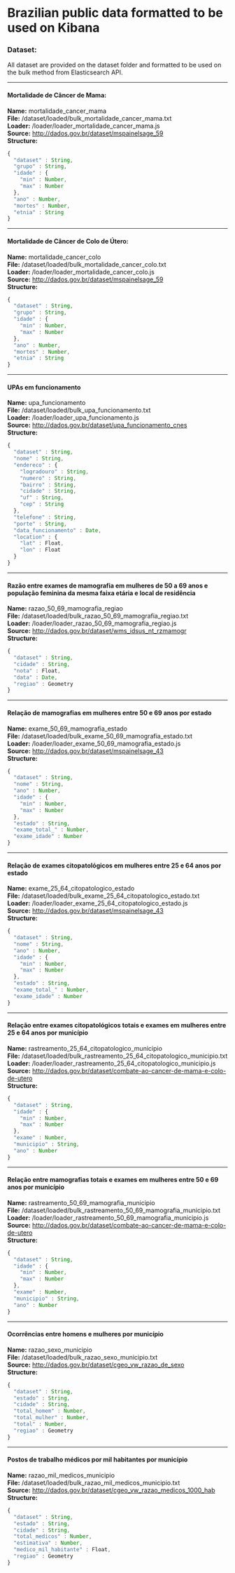 # Brazilian public data formatted to be used on Kibana

### Dataset:
All dataset are provided on the dataset folder and formatted to be used on the bulk method from Elasticsearch API.

---

#### Mortalidade de Câncer de Mama:
**Name:** mortalidade_cancer_mama \
**File:** /dataset/loaded/bulk_mortalidade_cancer_mama.txt \
**Loader:** /loader/loader_mortalidade_cancer_mama.js \
**Source:** http://dados.gov.br/dataset/mspainelsage_59 \
**Structure:**
```javascript 
{
  "dataset" : String,
  "grupo" : String,
  "idade" : {
    "min" : Number,
    "max" : Number
  },
  "ano" : Number,
  "mortes" : Number,
  "etnia" : String 
}
```

---

#### Mortalidade de Câncer de Colo de Útero:
**Name:** mortalidade_cancer_colo \
**File:** /dataset/loaded/bulk_mortalidade_cancer_colo.txt \
**Loader:** /loader/loader_mortalidade_cancer_colo.js \
**Source:** http://dados.gov.br/dataset/mspainelsage_59 \
**Structure:**
```javascript 
{
  "dataset" : String,
  "grupo" : String,
  "idade" : {
    "min" : Number,
    "max" : Number
  },
  "ano" : Number,
  "mortes" : Number,
  "etnia" : String 
}
```

---

#### UPAs em funcionamento
**Name:** upa_funcionamento \
**File:** /dataset/loaded/bulk_upa_funcionamento.txt \
**Loader:** /loader/loader_upa_funcionamento.js \
**Source:** http://dados.gov.br/dataset/upa_funcionamento_cnes \
**Structure:**
```javascript 
{
  "dataset" : String,
  "nome" : String,
  "endereco" : {
  	"logradouro" : String,
  	"numero" : String,
  	"bairro" : String,
  	"cidade" : String,
  	"uf" : String,
  	"cep" : String
  },
  "telefone" : String,
  "porte" : String,
  "data_funcionamento" : Date,
  "location" : {
    "lat" : Float,
    "lon" : Float
  } 
}
```

---

#### Razão entre exames de mamografia em mulheres de 50 a 69 anos e população feminina da mesma faixa etária e local de residência
**Name:** razao_50_69_mamografia_regiao \
**File:** /dataset/loaded/bulk_razao_50_69_mamografia_regiao.txt \
**Loader:** /loader/loader_razao_50_69_mamografia_regiao.js \
**Source:** http://dados.gov.br/dataset/wms_idsus_nt_rzmamogr \
**Structure:**
```javascript 
{
  "dataset" : String,
  "cidade" : String,
  "nota" : Float,
  "data" : Date,
  "regiao" : Geometry
}
```

---

#### Relação de mamografias em mulheres entre 50 e 69 anos por estado
**Name:** exame_50_69_mamografia_estado \
**File:** /dataset/loaded/bulk_exame_50_69_mamografia_estado.txt \
**Loader:** /loader/loader_exame_50_69_mamografia_estado.js \
**Source:** http://dados.gov.br/dataset/mspainelsage_43 \
**Structure:**
```javascript 
{
  "dataset" : String,
  "nome" : String,
  "ano" : Number,
  "idade" : {
    "min" : Number,
    "max" : Number
  },
  "estado" : String,
  "exame_total_" : Number,
  "exame_idade" : Number
}
```

---

#### Relação de exames citopatológicos em mulheres entre 25 e 64 anos por estado
**Name:** exame_25_64_citopatologico_estado \
**File:** /dataset/loaded/bulk_exame_25_64_citopatologico_estado.txt \
**Loader:** /loader/loader_exame_25_64_citopatologico_estado.js \
**Source:** http://dados.gov.br/dataset/mspainelsage_43 \
**Structure:**
```javascript 
{
  "dataset" : String,
  "nome" : String,
  "ano" : Number,
  "idade" : {
    "min" : Number,
    "max" : Number
  },
  "estado" : String,
  "exame_total_" : Number,
  "exame_idade" : Number
}
```

---

####  Relação entre exames citopatológicos totais e exames em mulheres entre 25 e 64 anos por município
**Name:** rastreamento_25_64_citopatologico_municipio \
**File:** /dataset/loaded/bulk_rastreamento_25_64_citopatologico_municipio.txt \
**Loader:** /loader/loader_rastreamento_25_64_citopatologico_municipio.js \
**Source:** http://dados.gov.br/dataset/combate-ao-cancer-de-mama-e-colo-de-utero \
**Structure:**
```javascript 
{
  "dataset" : String,
  "idade" : {
    "min" : Number,
    "max" : Number
  },
  "exame" : Number,
  "municipio" : String,
  "ano" : Number
}
```

---

####  Relação entre mamografias totais e exames em mulheres entre 50 e 69 anos por município
**Name:** rastreamento_50_69_mamografia_municipio \
**File:** /dataset/loaded/bulk_rastreamento_50_69_mamografia_municipio.txt \
**Loader:** /loader/loader_rastreamento_50_69_mamografia_municipio.js \
**Source:** http://dados.gov.br/dataset/combate-ao-cancer-de-mama-e-colo-de-utero \
**Structure:**
```javascript 
{
  "dataset" : String,
  "idade" : {
    "min" : Number,
    "max" : Number
  },
  "exame" : Number,
  "municipio" : String,
  "ano" : Number
}
```

---

#### Ocorrências entre homens e mulheres por município
**Name:** razao_sexo_municipio \
**File:** /dataset/loaded/bulk_razao_sexo_municipio.txt \
**Source:** http://dados.gov.br/dataset/cgeo_vw_razao_de_sexo \
**Structure:**
```javascript 
{
  "dataset" : String,
  "estado" : String,
  "cidade" : String,
  "total_homem" : Number,
  "total_mulher" : Number,
  "total" : Number,
  "regiao" : Geometry
}
```

---

#### Postos de trabalho médicos por mil habitantes por município
**Name:** razao_mil_medicos_municipio \
**File:** /dataset/loaded/bulk_razao_mil_medicos_municipio.txt \
**Source:** http://dados.gov.br/dataset/cgeo_vw_razao_medicos_1000_hab \
**Structure:**
```javascript 
{
  "dataset" : String,
  "estado" : String,
  "cidade" : String,
  "total_medicos" : Number,
  "estimativa" : Number,
  "medico_mil_habitante" : Float,
  "regiao" : Geometry
}
```


